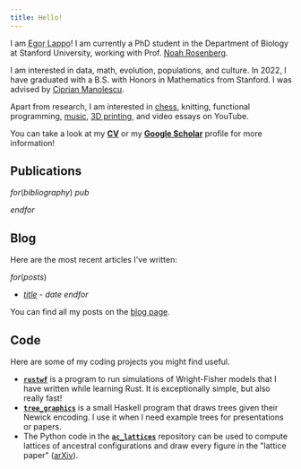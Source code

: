 ```yaml
---
title: Hello!
---
```


I am <abbr title="$pronunciation$">Egor Lappo</abbr>! I am currently a PhD student in the Department of Biology at Stanford University, working with Prof. [Noah Rosenberg](https://rosenberglab.stanford.edu). 


I am interested in data, math, evolution, populations, and culture. In 2022, I have graduated with a B.S. with Honors in Mathematics from Stanford. I was advised by [Ciprian Manolescu](https://stanford.edu/~cm5).

Apart from research, I am interested in [chess](https://www.chess.com/member/egorlappo), knitting, functional programming, [music](https://soundcloud.com/egor-lappo), [3D printing](https://www.printables.com/@elappo_2582320), and video essays on YouTube.

You can take a look at my **[CV](files/cv.pdf)** or my **[Google Scholar](https://scholar.google.com/citations?user=JSIJYNkAAAAJ&hl=en)** profile for more information!

## Publications 
$for(bibliography)$
$pub$

$endfor$

## Blog
Here are the most recent articles I've written:

$for(posts)$
* [$title$]($url$) - $date$
$endfor$

You can find all my posts on the [blog page](/blog.html).

## Code

Here are some of my coding projects you might find useful.

 - **[`rustwf`](https://github.com/EgorLappo/rustwf)** is a program to run simulations of Wright-Fisher models that I have written while learning Rust. It is exceptionally simple, but also really fast! 
 - **[`tree_graphics`](https://github.com/EgorLappo/tree_graphics)** is a small Haskell program that draws trees given their Newick encoding. I use it when I need example trees for presentations or papers. 
 - The Python code in the **[`ac_lattices`](https://github.com/EgorLappo/ac_lattices)** repository can be used to compute lattices of ancestral configurations and draw every figure in the "lattice paper" ([arXiv](https://doi.org/10.48550/arxiv.2111.10456)). 